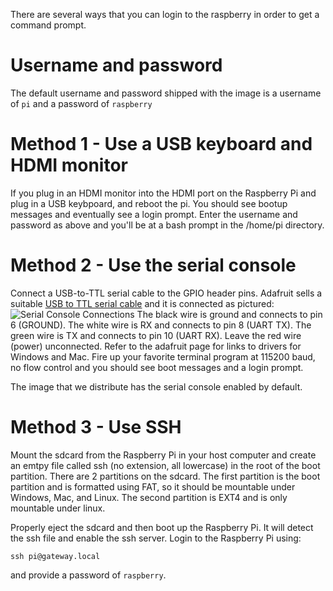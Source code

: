 There are several ways that you can login to the raspberry in order to get a command prompt.

# Username and password

The default username and password shipped with the image is a username of `pi` and a password of `raspberry`

# Method 1 - Use a USB keyboard and HDMI monitor

If you plug in an HDMI monitor into the HDMI port on the Raspberry Pi and plug in a USB keybpoard, and reboot the pi. You should see bootup messages and eventually see a login prompt. Enter the username and password as above and you'll be at a bash prompt in the /home/pi directory.

# Method 2 - Use the serial console

Connect a USB-to-TTL serial cable to the GPIO header pins. Adafruit sells a suitable [USB to TTL serial cable](https://www.adafruit.com/product/954) and it is connected as pictured:
![Serial Console Connections](https://github.com/mozilla-iot/wiki/raw/master/Photos/Serial-Console.jpg)
The black wire is ground and connects to pin 6 (GROUND). The white wire is RX and connects to pin 8 (UART TX). The green wire is TX and connects to pin 10 (UART RX). Leave the red wire (power) unconnected. Refer to the adafruit page for links to drivers for Windows and Mac. Fire up your favorite terminal program at 115200 baud, no flow control and you should see boot messages and a login prompt.

The image that we distribute has the serial console enabled by default.

# Method 3 - Use SSH

Mount the sdcard from the Raspberry Pi in your host computer and create an emtpy file called ssh (no extension, all lowercase) in the root of the boot partition. There are 2 partitions on the sdcard. The first partition is the boot partition and is formatted using FAT, so it should be mountable under Windows, Mac, and Linux. The second partition is EXT4 and is only mountable under linux.

Properly eject the sdcard and then boot up the Raspberry Pi. It will detect the ssh file and enable the ssh server. Login to the Raspberry Pi using:
```
ssh pi@gateway.local
```
and provide a password of `raspberry`.